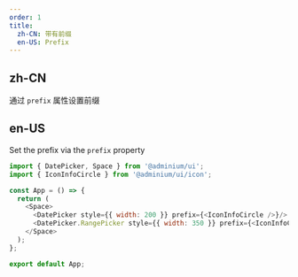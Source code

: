 ```yaml
---
order: 1
title:
  zh-CN: 带有前缀
  en-US: Prefix
---
```


## zh-CN

通过 `prefix` 属性设置前缀

## en-US

Set the prefix via the `prefix` property

```js
import { DatePicker, Space } from '@adminium/ui';
import { IconInfoCircle } from '@adminium/ui/icon';

const App = () => {
  return (
    <Space>
      <DatePicker style={{ width: 200 }} prefix={<IconInfoCircle />}/>
      <DatePicker.RangePicker style={{ width: 350 }} prefix={<IconInfoCircle />}/>
    </Space>
  );
};

export default App;
```
